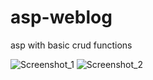 # asp-weblog
asp with basic crud functions

![Screenshot_1](https://github.com/cnrgks/asp-weblog/assets/126814579/1cdb6c61-570c-4c52-892e-cdb618e086c9)
![Screenshot_2](https://github.com/cnrgks/asp-weblog/assets/126814579/10c758bc-a56e-4744-a519-512bffae9e28)
